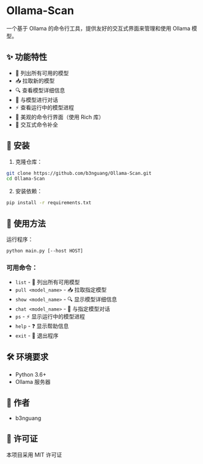 # Ollama-Scan

一个基于 Ollama 的命令行工具，提供友好的交互式界面来管理和使用 Ollama 模型。



## ✨ 功能特性

- 📃 列出所有可用的模型
- 📥 拉取新的模型
- 🔍 查看模型详细信息
- 💬 与模型进行对话
- ⚡️ 查看运行中的模型进程
- 🎨 美观的命令行界面（使用 Rich 库）
- 🔄 交互式命令补全

## 🚀 安装

1. 克隆仓库：
```bash
git clone https://github.com/b3nguang/Ollama-Scan.git
cd Ollama-Scan
```

2. 安装依赖：
```bash
pip install -r requirements.txt
```

## 📖 使用方法

运行程序：
```bash
python main.py [--host HOST]
```

### 可用命令：

- `list` - 📃 列出所有可用模型
- `pull <model_name>` - 📥 拉取指定模型
- `show <model_name>` - 🔍 显示模型详细信息
- `chat <model_name>` - 💬 与指定模型对话
- `ps` - ⚡️ 显示运行中的模型进程
- `help` - ❓ 显示帮助信息
- `exit` - 🚪 退出程序

## 🛠️ 环境要求

- Python 3.6+
- Ollama 服务器

## 📝 作者

- b3nguang

## 📄 许可证

本项目采用 MIT 许可证